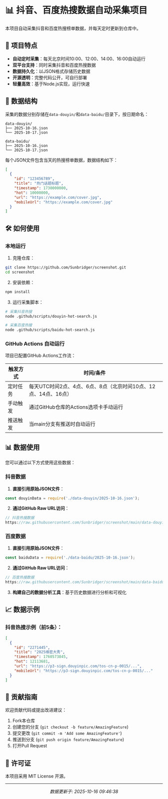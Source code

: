 # 📊 抖音、百度热搜数据自动采集项目

本项目自动采集抖音和百度热搜榜单数据，并每天定时更新到仓库中。

## 🌟 项目特点

- **自动定时采集**：每天北京时间10:00、12:00、14:00、16:00自动运行
- **双平台支持**：同时采集抖音和百度热搜数据
- **数据持久化**：以JSON格式存储历史数据
- **开源透明**：完整代码公开，可自行部署
- **轻量高效**：基于Node.js实现，运行快速

## 📂 数据结构

采集的数据分别存储在`data-douyin/`和`data-baidu/`目录下，按日期命名：

```
data-douyin/
├── 2025-10-16.json
└── 2025-10-17.json

data-baidu/
├── 2025-10-16.json
└── 2025-10-17.json
```

每个JSON文件包含当天的热搜榜单数据，数据结构如下：

```json
[
  {
    "id": "123456789",
    "title": "热门话题标题",
    "timestamp": 1730000000,
    "hot": 10000000,
    "url": "https://example.com/cover.jpg",
    "mobileUrl": "https://example.com/cover.jpg"
  }
]
```

## 🛠️ 如何使用

### 本地运行

1. 克隆仓库：
```bash
git clone https://github.com/Sunbridger/screenshot.git
cd screenshot
```

2. 安装依赖：
```bash
npm install
```

3. 运行采集脚本：
```bash
# 采集抖音热搜
node .github/scripts/douyin-hot-search.js

# 采集百度热搜
node .github/scripts/baidu-hot-search.js
```

### GitHub Actions 自动运行

项目已配置GitHub Actions工作流：

| 触发方式 | 时间/条件 |
|----------|-----------|
| 定时任务 | 每天UTC时间2点、4点、6点、8点（北京时间10点、12点、14点、16点） |
| 手动触发 | 通过GitHub仓库的Actions选项卡手动运行 |
| 推送触发 | 当main分支有推送时自动运行 |

## 📊 数据使用

您可以通过以下方式使用这些数据：

### 抖音数据
1. **直接引用原始JSON文件**：
```javascript
const douyinData = require('./data-douyin/2025-10-16.json');
```

2. **通过GitHub Raw URL访问**：
```javascript
// 抖音热搜数据
https://raw.githubusercontent.com/Sunbridger/screenshot/main/data-douyin/2025-10-16.json
```

### 百度数据
1. **直接引用原始JSON文件**：
```javascript
const baiduData = require('./data-baidu/2025-10-16.json');
```

2. **通过GitHub Raw URL访问**：
```javascript
// 百度热搜数据
https://raw.githubusercontent.com/Sunbridger/screenshot/main/data-baidu/2025-10-16.json
```

3. **构建自己的数据分析工具**：基于历史数据进行分析和可视化

## 📈 数据示例

### 抖音热搜示例（前5条）：
```json
[
  {
    "id": "2271445",
    "title": "2025维密大秀",
    "timestamp": 1760573845,
    "hot": 12113681,
    "url": "https://p3-sign.douyinpic.com/tos-cn-p-0015/...",
    "mobileUrl": "https://p3-sign.douyinpic.com/tos-cn-p-0015/..."
  }
]
```

## 🤝 贡献指南

欢迎贡献代码或提出改进建议：

1. Fork本仓库
2. 创建您的分支 (`git checkout -b feature/AmazingFeature`)
3. 提交更改 (`git commit -m 'Add some AmazingFeature'`)
4. 推送到分支 (`git push origin feature/AmazingFeature`)
5. 打开Pull Request

## 📜 许可证

本项目采用 MIT License 开源。

---

<p align="center">
  <em>数据更新于: 2025-10-16 09:46:38
</p>